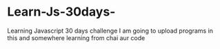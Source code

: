 # Learn-Js-30days-
Learning Javascript 30 days challenge I am going to upload programs in this and somewhere learning from chai aur code
